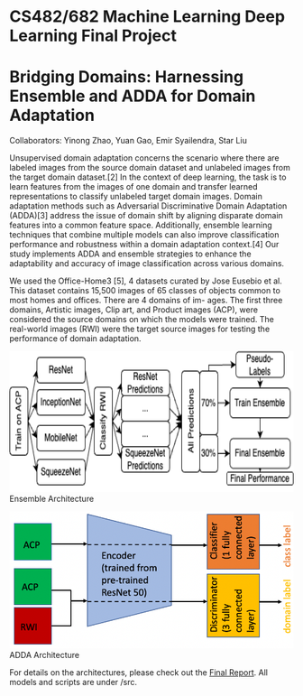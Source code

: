 # CS482/682 Machine Learning Deep Learning Final Project

# Bridging Domains: Harnessing Ensemble and ADDA for Domain Adaptation
Collaborators: Yinong Zhao, Yuan Gao, Emir Syailendra, Star Liu

Unsupervised domain adaptation concerns the scenario where there are labeled images from the source domain dataset and unlabeled images from the target domain dataset.[2] In the context of deep learning, the task is to learn features from the images of one domain and transfer learned representations to classify unlabeled target domain images. Domain adaptation methods such as Adversarial Discriminative Domain Adaptation (ADDA)[3] address the issue of domain shift by aligning disparate domain features into a common feature space. Additionally, ensemble learning techniques that combine multiple models can also improve classification performance and robustness within a domain adaptation context.[4] Our study implements ADDA and ensemble strategies to enhance the adaptability and accuracy of image classification across various domains.

We used the Office-Home3 [5], 4 datasets curated by Jose Eusebio et al. This dataset contains 15,500 images of 65 classes of objects common to most homes and offices. There are 4 domains of im- ages. The first three domains, Artistic images, Clip art, and Product images (ACP), were considered the source domains on which the models were trained. The real-world images (RWI) were the target source images for testing the performance of domain adaptation.

<img src="https://github.com/StarLiu1/MLDL_Domain_Adaptation/blob/main/assets/ensemble.png" data-canonical-src="https://github.com/StarLiu1/MLDL_Domain_Adaptation/blob/main/assets/ensemble.png" width="800" height="250" /> 
<br>
Ensemble Architecture

![alt text](https://github.com/StarLiu1/MLDL_Domain_Adaptation/blob/main/assets/adda_schematic.png)
<br>
ADDA Architecture

For details on the architectures, please check out the [Final Report](https://github.com/StarLiu1/MLDL_Domain_Adaptation/blob/main/Final%20Report.pdf). All models and scripts are under /src. 
